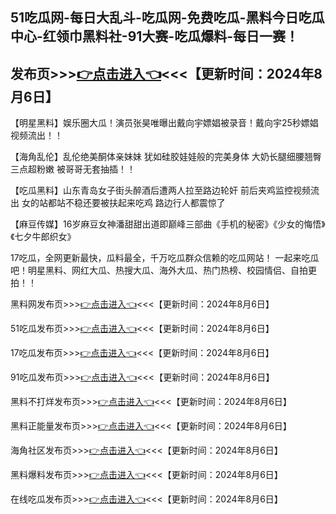 51吃瓜网-每日大乱斗-吃瓜网-免费吃瓜-黑料今日吃瓜中心-红领巾黑料社-91大赛-吃瓜爆料-每日一赛！
------------------------
发布页>>><a href="https://heiliaoktv.github.io/chigua.github.io/">👉点击进入👈</a><<<【更新时间：2024年8月6日】
------------------------
【明星黑料】娱乐圈大瓜！演员张昊唯曝出戴向宇嫖娼被录音！戴向宇25秒嫖娼视频流出！！

【海角乱伦】乱伦绝美酮体亲妹妹 犹如硅胶娃娃般的完美身体 大奶长腿细腰翘臀 三点超粉嫩 被哥哥无套抽插！！

【吃瓜黑料】山东青岛女子街头醉酒后遭两人拉至路边轮奸 前后夹鸡监控视频流出 女的站都站不稳还要被扶起来吃鸡 路边行人都震惊了

【麻豆传媒】16岁麻豆女神潘甜甜出道即巅峰三部曲《手机的秘密》《少女的悔悟》《七夕牛郎织女》

17吃瓜，全网更新最快，瓜料最全，千万吃瓜群众信赖的吃瓜网站！ 一起来吃瓜吧！明星黑料、网红大瓜、热搜大瓜、海外大瓜、热门热榜、校园情侣、自拍更拍！！

黑料网发布页>>><a href="https://jige1999.github.io/haijiaoshequ.github.io/">👉点击进入👈</a><<<【更新时间：2024年8月6日】
 
51吃瓜发布页>>><a href="https://jige1999.github.io/dujiabaoliao.github.io/">👉点击进入👈</a><<<【更新时间：2024年8月6日】
 
17吃瓜发布页>>><a href="https://jige1999.github.io/heiliaowang.github.io/">👉点击进入👈</a><<<【更新时间：2024年8月6日】
 
91吃瓜发布页>>><a href="https://jige1999.github.io/heiliao.github.io/">👉点击进入👈</a><<<【更新时间：2024年8月6日】
 
黑料不打烊发布页>>><a href="https://jige1999.github.io/chigua.github.io/">👉点击进入👈</a><<<【更新时间：2024年8月6日】
 
黑料正能量发布页>>><a href="https://baoliaowang.github.io/heiliaowang.github.io/">👉点击进入👈</a><<<【更新时间：2024年8月6日】
 
海角社区发布页>>><a href="https://heiliaoktv.github.io/chigua.github.io/">👉点击进入👈</a><<<【更新时间：2024年8月6日】
 
黑料爆料发布页>>><a href="https://baoliaowang.github.io/chigua51fun.github.io/">👉点击进入👈</a><<<【更新时间：2024年8月6日】

在线吃瓜发布页>>><a href="https://baoliaowang.github.io/caoliushequ.github.io/">👉点击进入👈</a><<<【更新时间：2024年8月6日】
